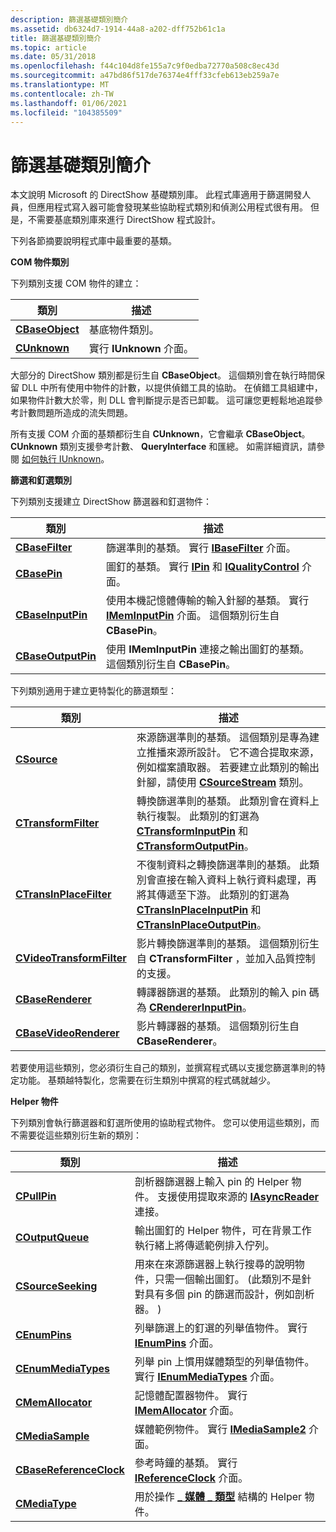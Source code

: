 ```yaml
---
description: 篩選基礎類別簡介
ms.assetid: db6324d7-1914-44a8-a202-dff752b61c1a
title: 篩選基礎類別簡介
ms.topic: article
ms.date: 05/31/2018
ms.openlocfilehash: f44c104d8fe155a7c9f0edba72770a508c8ec43d
ms.sourcegitcommit: a47bd86f517de76374e4fff33cfeb613eb259a7e
ms.translationtype: MT
ms.contentlocale: zh-TW
ms.lasthandoff: 01/06/2021
ms.locfileid: "104385509"
---
```

# <a name="introduction-to-the-filter-base-classes"></a>篩選基礎類別簡介

本文說明 Microsoft 的 DirectShow 基礎類別庫。 此程式庫適用于篩選開發人員，但應用程式寫入器可能會發現某些協助程式類別和偵測公用程式很有用。 但是，不需要基底類別庫來進行 DirectShow 程式設計。

下列各節摘要說明程式庫中最重要的基類。

**COM 物件類別**

下列類別支援 COM 物件的建立：



| 類別                              | 描述                            |
|------------------------------------|----------------------------------------|
| [**CBaseObject**](cbaseobject.md) | 基底物件類別。                     |
| [**CUnknown**](cunknown.md)       | 實行 **IUnknown** 介面。 |



 

大部分的 DirectShow 類別都是衍生自 **CBaseObject**。 這個類別會在執行時間保留 DLL 中所有使用中物件的計數，以提供偵錯工具的協助。 在偵錯工具組建中，如果物件計數大於零，則 DLL 會判斷提示是否已卸載。 這可讓您更輕鬆地追蹤參考計數問題所造成的流失問題。

所有支援 COM 介面的基類都衍生自 **CUnknown**，它會繼承 **CBaseObject**。 **CUnknown** 類別支援參考計數、 **QueryInterface** 和匯總。 如需詳細資訊，請參閱 [如何執行 IUnknown](how-to-implement-iunknown.md)。

**篩選和釘選類別**

下列類別支援建立 DirectShow 篩選器和釘選物件：



| 類別                                    | 描述                                                                                                                                                     |
|------------------------------------------|-----------------------------------------------------------------------------------------------------------------------------------------------------------------|
| [**CBaseFilter**](cbasefilter.md)       | 篩選準則的基類。 實行 [**IBaseFilter**](/windows/desktop/api/Strmif/nn-strmif-ibasefilter) 介面。                                                                            |
| [**CBasePin**](cbasepin.md)             | 圖釘的基類。 實行 [**IPin**](/windows/desktop/api/Strmif/nn-strmif-ipin) 和 [**IQualityControl**](/windows/desktop/api/Strmif/nn-strmif-iqualitycontrol) 介面。                                             |
| [**CBaseInputPin**](cbaseinputpin.md)   | 使用本機記憶體傳輸的輸入針腳的基類。 實行 [**IMemInputPin**](/windows/desktop/api/Strmif/nn-strmif-imeminputpin) 介面。 這個類別衍生自 **CBasePin**。 |
| [**CBaseOutputPin**](cbaseoutputpin.md) | 使用 **IMemInputPin** 連接之輸出圖釘的基類。 這個類別衍生自 **CBasePin**。                                                         |



 

下列類別適用于建立更特製化的篩選類型：



| 類別                                                  | 描述                                                                                                                                                                                                                                                                                               |
|--------------------------------------------------------|-----------------------------------------------------------------------------------------------------------------------------------------------------------------------------------------------------------------------------------------------------------------------------------------------------------|
| [**CSource**](csource.md)                             | 來源篩選準則的基類。 這個類別是專為建立推播來源所設計。 它不適合提取來源，例如檔案讀取器。 若要建立此類別的輸出針腳，請使用 [**CSourceStream**](csourcestream.md) 類別。                                                                   |
| [**CTransformFilter**](ctransformfilter.md)           | 轉換篩選準則的基類。 此類別會在資料上執行複製。 此類別的釘選為 [**CTransformInputPin**](ctransforminputpin.md) 和 [**CTransformOutputPin**](ctransformoutputpin.md)。                                                                                            |
| [**CTransInPlaceFilter**](ctransinplacefilter.md)     | 不復制資料之轉換篩選準則的基類。 此類別會直接在輸入資料上執行資料處理，再將其傳遞至下游。 此類別的釘選為 [**CTransInPlaceInputPin**](ctransinplaceinputpin.md) 和 [**CTransInPlaceOutputPin**](ctransinplaceoutputpin.md)。 |
| [**CVideoTransformFilter**](cvideotransformfilter.md) | 影片轉換篩選準則的基類。 這個類別衍生自 **CTransformFilter** ，並加入品質控制的支援。                                                                                                                                                                                |
| [**CBaseRenderer**](cbaserenderer.md)                 | 轉譯器篩選的基類。 此類別的輸入 pin 碼為 [**CRendererInputPin**](crendererinputpin.md)。                                                                                                                                                                                          |
| [**CBaseVideoRenderer**](cbasevideorenderer.md)       | 影片轉譯器的基類。 這個類別衍生自 **CBaseRenderer**。                                                                                                                                                                                                                                |



 

若要使用這些類別，您必須衍生自己的類別，並撰寫程式碼以支援您篩選準則的特定功能。 基類越特製化，您需要在衍生類別中撰寫的程式碼就越少。

**Helper 物件**

下列類別會執行篩選器和釘選所使用的協助程式物件。 您可以使用這些類別，而不需要從這些類別衍生新的類別：



| 類別                                              | 描述                                                                                                                                                        |
|----------------------------------------------------|--------------------------------------------------------------------------------------------------------------------------------------------------------------------|
| [**CPullPin**](cpullpin.md)                       | 剖析器篩選器上輸入 pin 的 Helper 物件。 支援使用提取來源的 [**IAsyncReader**](/windows/desktop/api/Strmif/nn-strmif-iasyncreader) 連接。                                       |
| [**COutputQueue**](coutputqueue.md)               | 輸出圖釘的 Helper 物件，可在背景工作執行緒上將傳遞範例排入佇列。                                                                                  |
| [**CSourceSeeking**](csourceseeking.md)           | 用來在來源篩選器上執行搜尋的說明物件，只需一個輸出圖釘。  (此類別不是針對具有多個 pin 的篩選而設計，例如剖析器。 )  |
| [**CEnumPins**](cenumpins.md)                     | 列舉篩選上的釘選的列舉值物件。 實行 [**IEnumPins**](/windows/desktop/api/Strmif/nn-strmif-ienumpins) 介面。                                                       |
| [**CEnumMediaTypes**](cenummediatypes.md)         | 列舉 pin 上慣用媒體類型的列舉值物件。 實行 [**IEnumMediaTypes**](/windows/desktop/api/Strmif/nn-strmif-ienummediatypes) 介面。                             |
| [**CMemAllocator**](cmemallocator.md)             | 記憶體配置器物件。 實行 [**IMemAllocator**](/windows/desktop/api/Strmif/nn-strmif-imemallocator) 介面。                                                                          |
| [**CMediaSample**](cmediasample.md)               | 媒體範例物件。 實行 [**IMediaSample2**](/windows/desktop/api/Strmif/nn-strmif-imediasample2) 介面。                                                                              |
| [**CBaseReferenceClock**](cbasereferenceclock.md) | 參考時鐘的基類。 實行 [**IReferenceClock**](/windows/desktop/api/Strmif/nn-strmif-ireferenceclock) 介面。                                                              |
| [**CMediaType**](cmediatype.md)                   | 用於操作 [**\_ 媒體 \_ 類型**](/windows/win32/api/strmif/ns-strmif-am_media_type) 結構的 Helper 物件。                                                                                |



 

 

 



